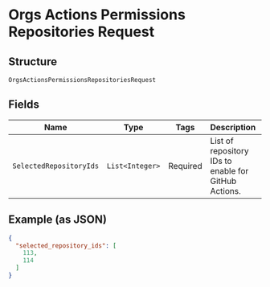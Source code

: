 
# Orgs Actions Permissions Repositories Request

## Structure

`OrgsActionsPermissionsRepositoriesRequest`

## Fields

| Name | Type | Tags | Description | Getter | Setter |
|  --- | --- | --- | --- | --- | --- |
| `SelectedRepositoryIds` | `List<Integer>` | Required | List of repository IDs to enable for GitHub Actions. | List<Integer> getSelectedRepositoryIds() | setSelectedRepositoryIds(List<Integer> selectedRepositoryIds) |

## Example (as JSON)

```json
{
  "selected_repository_ids": [
    113,
    114
  ]
}
```

